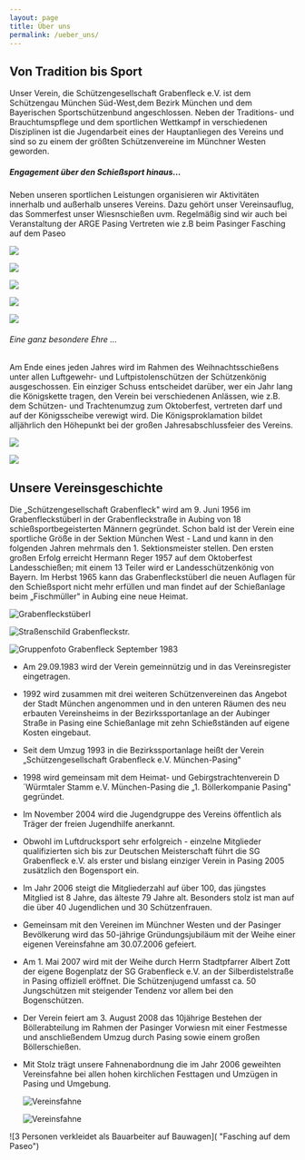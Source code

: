 ```yaml
---
layout: page
title: Über uns
permalink: /ueber_uns/
---
```

## Von Tradition bis Sport

Unser Verein, die Schützengesellschaft Grabenfleck e.V. ist dem Schützengau München Süd-West,dem Bezirk München und dem Bayerischen Sportschützenbund angeschlossen. Neben der Traditions- und Brauchtumspflege und dem sportlichen Wettkampf in verschiedenen Disziplinen ist die Jugendarbeit eines der Hauptanliegen des Vereins und sind so zu einem der größten Schützenvereine im Münchner Westen geworden.

##### Engagement über den Schießsport hinaus…

Neben unseren sportlichen Leistungen organisieren wir Aktivitäten innerhalb und außerhalb unseres Vereins. Dazu gehört unser Vereinsauflug,  das Sommerfest unser Wiesnschießen uvm. Regelmäßig sind wir auch bei Veranstaltung der ARGE Pasing Vertreten wie z.B beim Pasinger Fasching auf dem Paseo

![](/images/uploads/img_7322.jpeg)

![](/images/uploads/0a00f53a-19b4-4e62-9bc4-69dcc09f9cb0.jpeg)

![](/images/uploads/37719ac3-707a-430e-9e37-e5bf8ef17ee0.jpeg)

![](/images/uploads/3cd2577b-be9d-45f5-8308-2f860aca2e51.jpeg)

![](/images/uploads/img_4796.jpeg)

###### Eine ganz besondere Ehre ...

Am Ende eines jeden Jahres wird im Rahmen des Weihnachtsschießens unter allen Luftgewehr- und Luftpistolenschützen der Schützenkönig ausgeschossen. Ein einziger Schuss entscheidet darüber, wer ein Jahr lang die Königskette tragen, den Verein bei verschiedenen Anlässen, wie z.B. dem Schützen- und Trachtenumzug zum Oktoberfest, vertreten darf und auf der Königsscheibe verewigt wird. Die Königsproklamation bildet alljährlich den Höhepunkt bei der großen Jahresabschlussfeier des Vereins.



![](/images/uploads/koenigsscheibe.jpg)

![](/images/uploads/img_4188.jpeg)

## Unsere Vereinsgeschichte

Die „Schützengesellschaft Grabenfleck" wird am 9. Juni 1956 im Grabenfleckstüberl in der Grabenfleckstraße in Aubing von 18 schießsportbegeisterten Männern gegründet. Schon bald ist der Verein eine sportliche Größe in der Sektion München West - Land und kann in den folgenden Jahren mehrmals den 1. Sektionsmeister stellen. Den ersten großen Erfolg erreicht Hermann Reger 1957 auf dem Oktoberfest Landesschießen; mit einem 13 Teiler wird er Landesschützenkönig von Bayern. Im Herbst 1965 kann das Grabenfleckstüberl die neuen Auflagen für den Schießsport nicht mehr erfüllen und man findet auf der Schießanlage beim „Fischmüller" in Aubing eine neue Heimat.

![Grabenfleckstüberl](/images/uploads/grabenfleckstueberl.jpg "Foto Grabenfleckstüberl zur Verfügung gestellt von Reichinger/Schwab (Fam. Schwab ist die ehem. Wirtsfamilie)")

![Straßenschild Grabenfleckstr.](/images/uploads/grabenfleckstr.jpg "Grabenfleckstr.")

![Gruppenfoto Grabenfleck September 1983](/images/uploads/gruendungsfoto.jpg "Gründungsfoto Grabenfleck")

* Am 29.09.1983 wird der Verein gemeinnützig und in das Vereinsregister eingetragen.
* 1992 wird zusammen mit drei weiteren Schützenvereinen das Angebot der Stadt München angenommen und in den unteren Räumen des neu erbauten Vereinsheims in der Bezirkssportanlage an der Aubinger Straße in Pasing eine Schießanlage mit zehn Schießständen auf eigene Kosten eingebaut.
* Seit dem Umzug 1993 in die Bezirkssportanlage heißt der Verein „Schützengesellschaft Grabenfleck e.V. München-Pasing"
* 1998 wird gemeinsam mit dem Heimat- und Gebirgstrachtenverein D´Würmtaler Stamm e.V. München-Pasing die „1. Böllerkompanie Pasing" gegründet.
* Im November 2004 wird die Jugendgruppe des Vereins öffentlich als Träger der freien Jugendhilfe anerkannt.
* Obwohl im Luftdrucksport sehr erfolgreich - einzelne Mitglieder qualifizierten sich bis zur Deutschen Meisterschaft führt die SG Grabenfleck e.V. als erster und bislang einziger Verein in Pasing 2005 zusätzlich den Bogensport ein.
* Im Jahr 2006 steigt die Mitgliederzahl auf über 100, das jüngstes Mitglied ist 8 Jahre, das älteste 79 Jahre alt. Besonders stolz ist man auf die über 40 Jugendlichen und 30 Schützenfrauen.
* Gemeinsam mit den Vereinen im Münchner Westen und der Pasinger Bevölkerung wird das 50-jährige Gründungsjubiläum mit der Weihe einer eigenen Vereinsfahne am 30.07.2006 gefeiert.
* Am 1. Mai 2007 wird mit der Weihe durch Herrn Stadtpfarrer Albert Zott der eigene Bogenplatz der SG Grabenfleck e.V. an der Silberdistelstraße in Pasing offiziell eröffnet. Die Schützenjugend umfasst ca. 50 Jungschützen mit steigender Tendenz vor allem bei den Bogenschützen.
* Der Verein feiert am 3. August 2008 das 10jährige Bestehen der Böllerabteilung im Rahmen der Pasinger Vorwiesn mit einer Festmesse und anschließendem Umzug durch Pasing sowie einem großen Böllerschießen.
* Mit Stolz trägt unsere Fahnenabordnung die im Jahr 2006 geweihten Vereinsfahne bei allen hohen kirchlichen Festtagen und Umzügen in Pasing und Umgebung.

  ![Vereinsfahne](/images/uploads/vereinsfahne.jpg "Vereinsfahne")

  ![Vereinsfahne](/images/uploads/vereinsfahne2.jpg "Vereinsfahne")

![3 Personen verkleidet als Bauarbeiter auf Bauwagen]( "Fasching auf dem Paseo")
